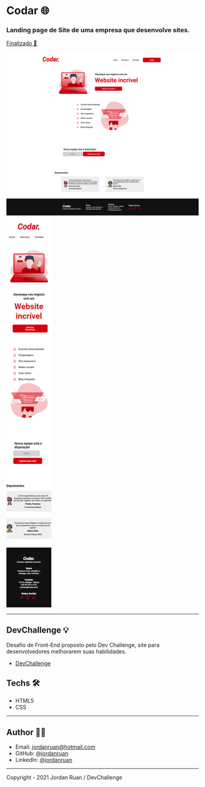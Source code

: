 # Codar 🌐
  ### Landing page de Site de uma empresa que desenvolve sites. 
  <a href="https://jordanruan.github.io/Codar/">Finalizado 🚀</a>

![banner](https://github.com/jordanruan/Codar/blob/master/assets/modelo-desktop.png?raw=true)
![banner](https://github.com/jordanruan/Codar/blob/master/assets/modelo-mobile.png?raw=true)


---
## DevChallenge 💡
Desafio de Front-End proposto pelo Dev Challenge, site para desenvolvedores melhorarem suas habilidades.
- <a href="https://devchallenge.com.br/challenges/5ec9a7fc10e94a38493d3910/details">DevChallenge</a>

## Techs 🛠
- HTML5
- CSS

---

## Author 👨‍💻
- Email: jordanruan@hotmail.com 
- GitHub: [@jordanruan](https://github.com/jordanruan)
- LinkedIn: [@jordanruan](https://linkedin.com/in/jordanruan)
---
Copyright - 2021 Jordan Ruan / DevChallenge
